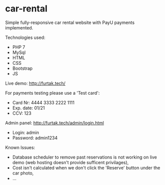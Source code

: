 # car-rental

Simple fully-responsive car rental website with PayU payments implemented.

Technologies used:
- PHP 7
- MySql
- HTML
- CSS
- Bootstrap
- JS

Live demo: http://furtak.tech/

For payments testing please use a 'Test card':
- Card Nr: 4444 3333 2222 1111
- Exp. date: 01/21
- CCV: 123

Admin panel: http://furtak.tech/admin/login.html

- Login: admin
- Password: admin1234

Known Issues:
- Database scheduler to remove past reservations is not working on live demo (web hosting doesn't provide sufficent privilages),
- Cost isn't calculated when we don't click the 'Reserve' button under the car photo,
- ...
